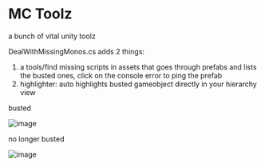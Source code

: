 # MC Toolz
a bunch of vital unity toolz

DealWithMissingMonos.cs adds 2 things:
1. a tools/find missing scripts in assets that goes through prefabs and lists the busted ones, click on the console error to ping the prefab
2. highlighter: auto highlights busted  gameobject directly in your hierarchy view

busted

![image](https://github.com/user-attachments/assets/99bb90cc-4b6b-4675-8da1-bbd8ce1b433d)

no longer busted

![image](https://github.com/user-attachments/assets/48708834-570d-4706-aeee-e3e4ab48738c)
